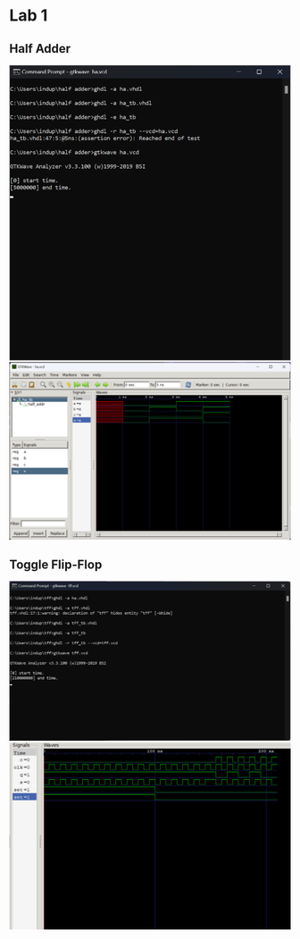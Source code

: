 # Lab 1
## Half Adder
![Alt text](ha.png)
![Alt text](havhd.png)
## Toggle Flip-Flop
![Alt text](tff.png)
![Alt text](tffvcd.png)
